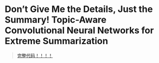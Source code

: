 # Don’t Give Me the Details, Just the Summary! Topic-Aware Convolutional Neural Networks for Extreme Summarization
> [完整代码！！！！](https://github.com/EdinburghNLP/XSum/tree/59f6884f8f81f9e1749db4053b2c26efd4f318a8)
